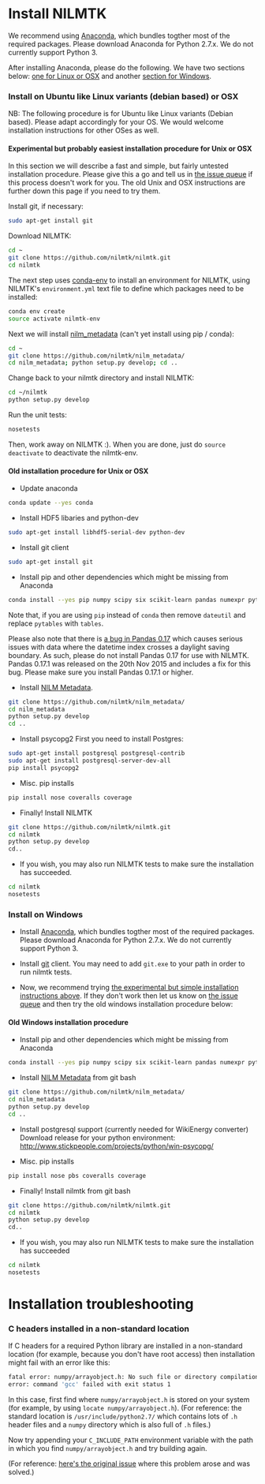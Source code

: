 
# Install NILMTK

We recommend using
[Anaconda](https://store.continuum.io/cshop/anaconda/), which bundles
togther most of the required packages. Please download Anaconda for
Python 2.7.x. We do not currently support Python 3.

After installing Anaconda, please do the following.  We have two
sections below:
[one for Linux or OSX](#install-on-ubuntu-like-linux-variants-debian-based-or-osx)
and another [section for Windows](#install-on-windows).

### Install on Ubuntu like Linux variants (debian based) or OSX

NB: The following procedure is for Ubuntu like Linux variants (Debian
based). Please adapt accordingly for your OS. We would welcome
installation instructions for other OSes as well.

#### Experimental but probably easiest installation procedure for Unix or OSX

In this section we will describe a fast and simple, but fairly
untested installation procedure.  Please give this a go and tell us in
[the issue queue](https://github.com/nilmtk/nilmtk/issues) if this
process doesn't work for you.  The old Unix and OSX instructions are
further down this page if you need to try them.

Install git, if necessary:

```bash
sudo apt-get install git
```

Download NILMTK:

```bash
cd ~
git clone https://github.com/nilmtk/nilmtk.git
cd nilmtk
```

The next step uses [conda-env](https://github.com/conda/conda-env) to
install an environment for NILMTK, using NILMTK's `environment.yml`
text file to define which packages need to be installed:

```bash
conda env create
source activate nilmtk-env
```

Next we will install
[nilm_metadata](https://github.com/nilmtk/nilm_metadata) (can't yet
install using pip / conda):

```bash
cd ~
git clone https://github.com/nilmtk/nilm_metadata/
cd nilm_metadata; python setup.py develop; cd ..
```

Change back to your nilmtk directory and install NILMTK:

```bash
cd ~/nilmtk
python setup.py develop
```

Run the unit tests:

```bash
nosetests
```

Then, work away on NILMTK :).  When you are done, just do `source
deactivate` to deactivate the nilmtk-env.


#### Old installation procedure for Unix or OSX

- Update anaconda
```bash
conda update --yes conda
```

- Install HDF5 libaries and python-dev
```bash
sudo apt-get install libhdf5-serial-dev python-dev
```

- Install git client
```bash
sudo apt-get install git
```

- Install pip and other dependencies which might be missing from Anaconda
```bash
conda install --yes pip numpy scipy six scikit-learn pandas numexpr pytables dateutil matplotlib networkx hmmlearn
```
Note that, if you are using `pip` instead of `conda` then remove
`dateutil` and replace `pytables` with `tables`.

Please also note that there is
[a bug in Pandas 0.17](https://github.com/pydata/pandas/issues/11626)
which causes serious issues with data where the datetime index crosses
a daylight saving boundary.  As such, please do not install Pandas
0.17 for use with NILMTK.  Pandas 0.17.1 was released on the 20th Nov
2015 and includes a fix for this bug.  Please make sure you install
Pandas 0.17.1 or higher.

- Install [NILM Metadata](https://github.com/nilmtk/nilm_metadata).
```bash
git clone https://github.com/nilmtk/nilm_metadata/
cd nilm_metadata
python setup.py develop
cd ..
```

- Install psycopg2
First you need to install Postgres:
```bash
sudo apt-get install postgresql postgresql-contrib
sudo apt-get install postgresql-server-dev-all
pip install psycopg2
```

- Misc. pip installs
```bash
pip install nose coveralls coverage
```

- Finally! Install NILMTK
```bash
git clone https://github.com/nilmtk/nilmtk.git
cd nilmtk
python setup.py develop
cd..
```

- If you wish, you may also run NILMTK tests to make sure the installation has succeeded.
```bash
cd nilmtk
nosetests
```

### Install on Windows

- Install [Anaconda](https://store.continuum.io/cshop/anaconda/), which bundles togther most of the required packages. Please download Anaconda for Python 2.7.x. We do not currently support Python 3.

- Install [git](http://git-scm.com/download/win) client. You may need to add `git.exe` to your path in order to run nilmtk tests. 

- Now, we recommend trying
  [the experimental but simple installation instructions above](#experimental-but-probably-easiest-installation-procedure-for-unix-or-osx).
  If they don't work then let us know on [the issue queue](https://github.com/nilmtk/nilmtk/issues) and then try
  the old windows installation procedure below:

#### Old Windows installation procedure

- Install pip and other dependencies which might be missing from Anaconda
```bash
conda install --yes pip numpy scipy six scikit-learn pandas numexpr pytables dateutil matplotlib networkx hmmlearn
```

- Install [NILM Metadata](https://github.com/nilmtk/nilm_metadata) from git bash
```bash
git clone https://github.com/nilmtk/nilm_metadata/
cd nilm_metadata
python setup.py develop
cd ..
```

-  Install postgresql support (currently needed for WikiEnergy converter)
Download release for your python environment:
http://www.stickpeople.com/projects/python/win-psycopg/

- Misc. pip installs
```bash
pip install nose pbs coveralls coverage
```

- Finally! Install nilmtk from git bash
```bash
git clone https://github.com/nilmtk/nilmtk.git
cd nilmtk
python setup.py develop
cd..
```

- If you wish, you may also run NILMTK tests to make sure the installation has succeeded
```bash
cd nilmtk
nosetests
```

# Installation troubleshooting

### C headers installed in a non-standard location

If C headers for a required Python library are installed in a non-standard location (for example, because you don't have root access) then installation might fail with an error like this:

```bash
fatal error: numpy/arrayobject.h: No such file or directory compilation terminated.
error: command 'gcc' failed with exit status 1
```

In this case, first find where `numpy/arrayobject.h` is stored on your system (for example, by using `locate numpy/arrayobject.h`).  (For reference: the standard location is `/usr/include/python2.7/` which  contains lots of `.h` header files and a `numpy` directory which is also full of `.h` files.)  

Now try appending your `C_INCLUDE_PATH` environment variable with the path in which you find `numpy/arrayobject.h` and try building again.

(For reference: [here's the original issue](https://github.com/nilmtk/nilmtk/issues/44) where this problem arose and was solved.)


    
